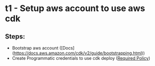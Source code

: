 # t1 - Setup aws account to use aws cdk

## Steps:

- Bootstrap aws account ([Docs] (https://docs.aws.amazon.com/cdk/v2/guide/bootstrapping.html))
- Create Programmatic credentials to use cdk deploy ([Required Policy](https://tjaws.s3.amazonaws.com/t1_cdk_policy.json))

